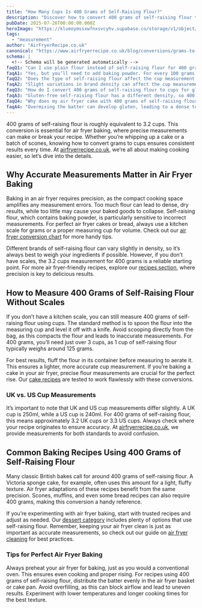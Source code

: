 ```yaml
---
title: "How Many Cups Is 400 Grams of Self-Raising Flour?"
description: "Discover how to convert 400 grams of self-raising flour to cups for perfect baking every time. Get precise measurements and air fryer-friendly tips!"
pubDate: 2025-07-26T00:00:00.000Z
heroImage: "https://klueoymssxwfnxsvcyhv.supabase.co/storage/v1/object/public/Shmucket/how-many-cups-is-400-grams-of-self-raising-flour.webp"
tags:
  - "measurement"
author: "AirFryerRecipe.co.uk"
canonical: "https://www.airfryerrecipe.co.uk/blog/conversions/grams-to-cups/how-many-cups-is-400-grams-of-self-raising-flour"
schema: |
  <!-- Schema will be generated automatically -->
faqQ1: "Can I use plain flour instead of self-raising flour for 400 grams in cups?"
faqA1: "Yes, but you’ll need to add baking powder. For every 100 grams of plain flour, mix in 1 teaspoon of baking powder. So for 400 grams, add 4 teaspoons. The cup measurement remains roughly the same, but the leavening agent is crucial for rise."
faqQ2: "Does the type of self-raising flour affect the cup measurement for 400 grams?"
faqA2: "Slight variations in brand density can affect the cup measurement, but the difference is minimal. Always fluff the flour before measuring to ensure consistency. For precision, weighing is best, but 3.2 cups is a reliable estimate for most brands."
faqQ3: "How do I convert 400 grams of self-raising flour to cups for gluten-free flour?"
faqA3: "Gluten-free self-raising flour has a different density, so 400 grams may equal around 3.5 cups. Check the packaging for specific conversions, as blends vary. Adjust liquids in your recipe, as gluten-free flours often absorb more moisture."
faqQ4: "Why does my air fryer cake with 400 grams of self-raising flour turn out dense?"
faqA4: "Overmixing the batter can develop gluten, leading to a dense texture. Also, ensure your air fryer is preheated and not overcrowded. Using fresh self-raising flour is key, as old baking powder loses its effectiveness. Check our cake recipes for foolproof methods."
---
```

<p>400 grams of self-raising flour is roughly equivalent to 3.2 cups. This conversion is essential for air fryer baking, where precise measurements can make or break your recipe. Whether you’re whipping up a cake or a batch of scones, knowing how to convert grams to cups ensures consistent results every time. At <a href=https://www.airfryerrecipe.co.uk/>airfryerrecipe.co.uk</a>, we’re all about making cooking easier, so let’s dive into the details.</p>

<h2>Why Accurate Measurements Matter in Air Fryer Baking</h2>
<p>Baking in an air fryer requires precision, as the compact cooking space amplifies any measurement errors. Too much flour can lead to dense, dry results, while too little may cause your baked goods to collapse. Self-raising flour, which contains baking powder, is particularly sensitive to incorrect measurements. For perfect air fryer cakes or bread, always use a kitchen scale for grams or a proper measuring cup for volume. Check out our <a href=https://www.airfryerrecipe.co.uk/air-fryer-conversion-chart>air fryer conversion chart</a> for more handy tips.</p>

<p>Different brands of self-raising flour can vary slightly in density, so it’s always best to weigh your ingredients if possible. However, if you don’t have scales, the 3.2 cups measurement for 400 grams is a reliable starting point. For more air fryer-friendly recipes, explore our <a href=https://www.airfryerrecipe.co.uk/recipes>recipes section</a>, where precision is key to delicious results.</p>

<h2>How to Measure 400 Grams of Self-Raising Flour Without Scales</h2>
<p>If you don’t have a kitchen scale, you can still measure 400 grams of self-raising flour using cups. The standard method is to spoon the flour into the measuring cup and level it off with a knife. Avoid scooping directly from the bag, as this compacts the flour and leads to inaccurate measurements. For 400 grams, you’ll need just over 3 cups, as 1 cup of self-raising flour typically weighs around 125 grams.</p>

<p>For best results, fluff the flour in its container before measuring to aerate it. This ensures a lighter, more accurate cup measurement. If you’re baking a cake in your air fryer, precise flour measurements are crucial for the perfect rise. Our <a href=https://www.airfryerrecipe.co.uk/recipe-category/cakes>cake recipes</a> are tested to work flawlessly with these conversions.</p>

<h3>UK vs. US Cup Measurements</h3>
<p>It’s important to note that UK and US cup measurements differ slightly. A UK cup is 250ml, while a US cup is 240ml. For 400 grams of self-raising flour, this means approximately 3.2 UK cups or 3.3 US cups. Always check where your recipe originates to ensure accuracy. At <a href=https://www.airfryerrecipe.co.uk/>airfryerrecipe.co.uk</a>, we provide measurements for both standards to avoid confusion.</p>

<h2>Common Baking Recipes Using 400 Grams of Self-Raising Flour</h2>
<p>Many classic British bakes call for around 400 grams of self-raising flour. A Victoria sponge cake, for example, often uses this amount for a light, fluffy texture. Air fryer adaptations of these recipes benefit from the same precision. Scones, muffins, and even some bread recipes can also require 400 grams, making this conversion a handy reference.</p>

<p>If you’re experimenting with air fryer baking, start with trusted recipes and adjust as needed. Our <a href=https://www.airfryerrecipe.co.uk/recipe-category/dessert>dessert category</a> includes plenty of options that use self-raising flour. Remember, keeping your air fryer clean is just as important as accurate measurements, so check out our guide on <a href=https://www.airfryerrecipe.co.uk/air-fryer-cleaner>air fryer cleaning</a> for best practices.</p>

<h3>Tips for Perfect Air Fryer Baking</h3>
<p>Always preheat your air fryer for baking, just as you would a conventional oven. This ensures even cooking and proper rising. For recipes using 400 grams of self-raising flour, distribute the batter evenly in the air fryer basket or cake pan. Avoid overfilling, as this can block airflow and lead to uneven results. Experiment with lower temperatures and longer cooking times for the best texture.</p>
